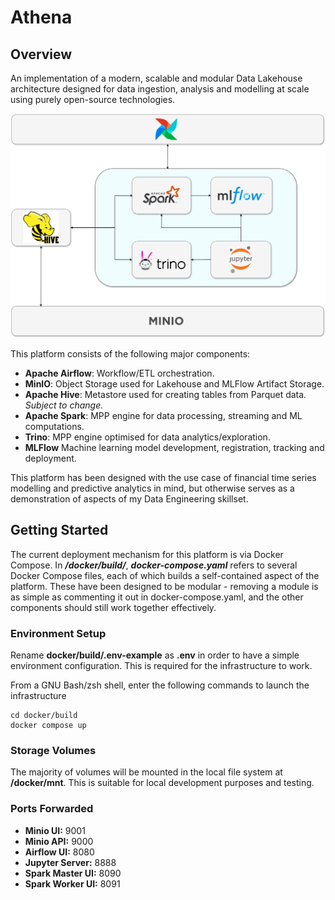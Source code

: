 # Athena

## Overview

An implementation of a modern, scalable and modular Data Lakehouse architecture designed for data ingestion, analysis and modelling at scale using purely open-source technologies. 

![image](/docs/images/Athena.png)


This platform consists of the following major components:

- <b>Apache Airflow</b>: Workflow/ETL orchestration.
- <b>MinIO</b>: Object Storage used for Lakehouse and MLFlow Artifact Storage.
- <b>Apache Hive</b>: Metastore used for creating tables from Parquet data. <i>Subject to change.</i>
- <b>Apache Spark</b>: MPP engine for data processing, streaming and ML computations.
- <b>Trino</b>: MPP engine optimised for data analytics/exploration.
- <b>MLFlow</b> Machine learning model development, registration, tracking and deployment.

This platform has been designed with the use case of financial time series modelling and predictive analytics in mind, but otherwise serves as a demonstration of aspects of my Data Engineering skillset. 

## Getting Started

The current deployment mechanism for this platform is via Docker Compose. In <b><i>/docker/build/</i></b>, <b><i>docker-compose.yaml</b></i> refers to several Docker Compose files, each of which builds a self-contained aspect of the platform. These have been designed to be modular - removing a module is as simple as commenting it out in docker-compose.yaml, and the other components should still work together effectively.

### Environment Setup

Rename <b>docker/build/.env-example</b> as <b>.env</b> in order to have a simple environment configuration. This is required for the infrastructure to work. 

From a GNU Bash/zsh shell, enter the following commands to launch the infrastructure

```
cd docker/build
docker compose up 
``` 

### Storage Volumes

The majority of volumes will be mounted in the local file system at <b>/docker/mnt</b>. This is suitable for local development purposes and testing.

### Ports Forwarded

- <b>Minio UI:</b> 9001
- <b>Minio API:</b> 9000
- <b>Airflow UI:</b> 8080
- <b>Jupyter Server:</b> 8888
- <b>Spark Master UI:</b> 8090
- <b>Spark Worker UI:</b> 8091
